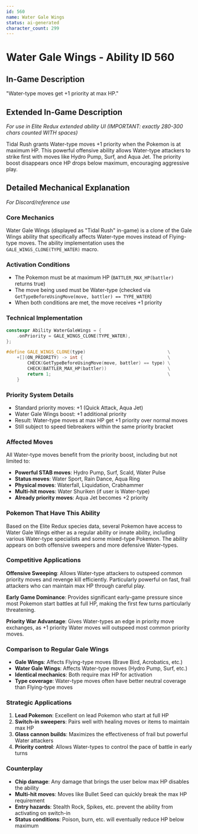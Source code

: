 ```yaml
---
id: 560
name: Water Gale Wings
status: ai-generated
character_count: 299
---
```


# Water Gale Wings - Ability ID 560

## In-Game Description
"Water-type moves get +1 priority at max HP."

## Extended In-Game Description
*For use in Elite Redux extended ability UI (IMPORTANT: exactly 280-300 chars counted WITH spaces)*

Tidal Rush grants Water-type moves +1 priority when the Pokemon is at maximum HP. This powerful offensive ability allows Water-type attackers to strike first with moves like Hydro Pump, Surf, and Aqua Jet. The priority boost disappears once HP drops below maximum, encouraging aggressive play.

## Detailed Mechanical Explanation
*For Discord/reference use*

### Core Mechanics
Water Gale Wings (displayed as "Tidal Rush" in-game) is a clone of the Gale Wings ability that specifically affects Water-type moves instead of Flying-type moves. The ability implementation uses the `GALE_WINGS_CLONE(TYPE_WATER)` macro.

### Activation Conditions
- The Pokemon must be at maximum HP (`BATTLER_MAX_HP(battler)` returns true)
- The move being used must be Water-type (checked via `GetTypeBeforeUsingMove(move, battler) == TYPE_WATER`)
- When both conditions are met, the move receives +1 priority

### Technical Implementation
```cpp
constexpr Ability WaterGaleWings = {
    .onPriority = GALE_WINGS_CLONE(TYPE_WATER),
};

#define GALE_WINGS_CLONE(type)                               \
    +[](ON_PRIORITY) -> int {                                \
        CHECK(GetTypeBeforeUsingMove(move, battler) == type) \
        CHECK(BATTLER_MAX_HP(battler))                       \
        return 1;                                            \
    }
```

### Priority System Details
- Standard priority moves: +1 (Quick Attack, Aqua Jet)
- Water Gale Wings boost: +1 additional priority
- Result: Water-type moves at max HP get +1 priority over normal moves
- Still subject to speed tiebreakers within the same priority bracket

### Affected Moves
All Water-type moves benefit from the priority boost, including but not limited to:
- **Powerful STAB moves**: Hydro Pump, Surf, Scald, Water Pulse
- **Status moves**: Water Sport, Rain Dance, Aqua Ring
- **Physical moves**: Waterfall, Liquidation, Crabhammer
- **Multi-hit moves**: Water Shuriken (if user is Water-type)
- **Already priority moves**: Aqua Jet becomes +2 priority

### Pokemon That Have This Ability
Based on the Elite Redux species data, several Pokemon have access to Water Gale Wings either as a regular ability or innate ability, including various Water-type specialists and some mixed-type Pokemon. The ability appears on both offensive sweepers and more defensive Water-types.

### Competitive Applications
**Offensive Sweeping**: Allows Water-type attackers to outspeed common priority moves and revenge kill efficiently. Particularly powerful on fast, frail attackers who can maintain max HP through careful play.

**Early Game Dominance**: Provides significant early-game pressure since most Pokemon start battles at full HP, making the first few turns particularly threatening.

**Priority War Advantage**: Gives Water-types an edge in priority move exchanges, as +1 priority Water moves will outspeed most common priority moves.

### Comparison to Regular Gale Wings
- **Gale Wings**: Affects Flying-type moves (Brave Bird, Acrobatics, etc.)
- **Water Gale Wings**: Affects Water-type moves (Hydro Pump, Surf, etc.)
- **Identical mechanics**: Both require max HP for activation
- **Type coverage**: Water-type moves often have better neutral coverage than Flying-type moves

### Strategic Applications
1. **Lead Pokemon**: Excellent on lead Pokemon who start at full HP
2. **Switch-in sweepers**: Pairs well with healing moves or items to maintain max HP
3. **Glass cannon builds**: Maximizes the effectiveness of frail but powerful Water attackers
4. **Priority control**: Allows Water-types to control the pace of battle in early turns

### Counterplay
- **Chip damage**: Any damage that brings the user below max HP disables the ability
- **Multi-hit moves**: Moves like Bullet Seed can quickly break the max HP requirement
- **Entry hazards**: Stealth Rock, Spikes, etc. prevent the ability from activating on switch-in
- **Status conditions**: Poison, burn, etc. will eventually reduce HP below maximum